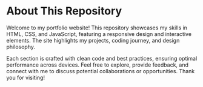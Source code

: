 <h1>About This Repository</h1>
    <p>Welcome to my portfolio website! This repository showcases my skills in HTML, CSS, and JavaScript, featuring a responsive design and interactive elements. The site highlights my projects, coding journey, and design philosophy.</p>
    <p>Each section is crafted with clean code and best practices, ensuring optimal performance across devices. Feel free to explore, provide feedback, and connect with me to discuss potential collaborations or opportunities. Thank you for visiting!</p>
